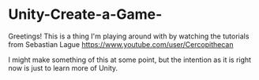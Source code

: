 # Unity-Create-a-Game-
Greetings! This is a thing I'm playing around with by watching the tutorials from Sebastian Lague https://www.youtube.com/user/Cercopithecan

I might make something of this at some point, but the intention as it is right now is just to learn more of Unity.
